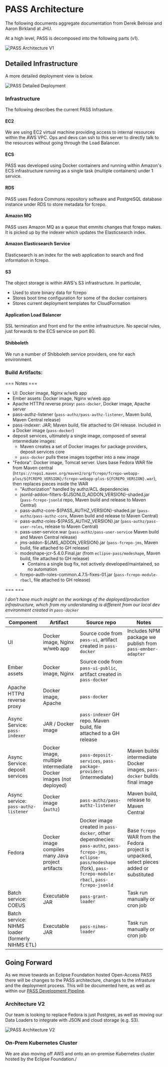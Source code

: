 # PASS Architecture

The following documents aggregate documentation from Derek Belrose and Aaron Birkland at JHU.

At a high level, PASS is decomposed into the following parts (v1).

![PASS Architecture V1](/docs/assets/architecture/overview_v1.png)

## Detailed Infrastructure

A more detailed deployment view is below.

![PASS Detailed Deployment](/docs/assets/architecture/detail_schematic.png)

### Infrastructure

The following describes the current PASS Infrasture.

#### EC2

We are using EC2 virtual machine providing access to internal resources within the AWS VPC. Ops and devs can ssh to this server to directly talk to the resources without going through the Load Balancer.

#### ECS

PASS was developed using Docker containers and running within Amazon's ECS infrastructure running as a single task (multiple containers) under 1 service.

#### RDS

PASS uses Fedora Commons repository software and PostgreSQL database instance under RDS to store metadata for fcrepo.

#### Amazon MQ

PASS uses Amazon MQ as a queue that emmits changes that fcrepo makes. It is picked up by the indexer which updates the Elasticsearch index.

#### Amazon Elasticsearch Service

Elasticsearch is an index for the web application to search and find information in fcrepo.

#### S3

The object storage is within AWS's S3 infrastructure.  In particular,

* Used to store binary data for fcrepo
* Stores boot time configuration for some of the docker containers
* Stores current deployment templates for CloudFormation

#### Application Load Balancer

SSL termination and front end for the entire infrastructure. No special rules, just forwards to the ECS service on port 80.

#### Shibboleth

We run a number of Shibboleth service providers, one for each environment.

### Build Artifacts:

=== Notes ===

* UI: Docker image, Nginx w/web app
* Ember assets: Docker image, Nginx w/web app
* Apache HTTPd reverse proxy: `pass-docker`, Docker image, Apache server
* pass-authz-listener (`pass-authz/pass-authz-listener`, Maven build, Maven Central release)
* pass-indexer: JAR; Maven build, file attached to GH release. Included in a Docker image (`pass-docker`)
* deposit services, ultimately a single image, composed of several intermediate images:
  * Maven creates a set of Docker images for package providers, deposit services core
  * `pass-docker` pulls these images together into a new image
* "Fedora": Docker image, Tomcat server. Uses base Fedora WAR file from Maven central (`https://repo1.maven.org/maven2/org/fcrepo/fcrepo-webapp-plus/${FCREPO_VERSION}/fcrepo-webapp-plus-${FCREPO_VERSION}.war`), then replaces pieces inside the WAR 
  * "Authorization" handled by authz/ACL dependencies
  * jsonld-addon-filters-${JSONLD_ADDON_VERSION}-shaded.jar (`pass-fcrepo-jsonld` repo, Maven build and release to Maven Central)
  * pass-authz-core-${PASS_AUTHZ_VERSION}-shaded.jar (`pass-authz/pass-authz-core`, Maven build and release to Maven Central)
  * pass-authz-roles-${PASS_AUTHZ_VERSION}.jar (`pass-authz/pass-user-roles`, release to Maven Central)
  * pass-user-service.war (`pass-authz/pass-user-service` Maven build and Maven Central release)
  * jms-addon-${JMS_ADDON_VERSION}.jar (`pass-fcrepo-jms`, Maven build, file attached to GH release)
  * modeshape-jcr-5.4.0.Final.jar (from `eclipse-pass/modeshape`, Maven build, file attached to GH release)
    - Contains a single bug fix, not actively developed/maintained, so no automation
  * fcrepo-auth-roles-common.4.7.5-fixes-01.jar (`pass-fcrepo-module-rbacl`, file attached to GH release)

===  ===

_I don't have much insight on the workings of the deployed/production infrastructure, which from my understanding is different from our local dev environment created in `pass-docker`_

| Component | Artifact | Source repo | Notes |
| --- | --- | --- | --- |
| UI | Docker image, Nginx w/web app | Source code from `pass-ui`, artifact created in `pass-docker` | Includes NPM package we publish from `pass-emnber-adapter` |
| Ember assets | Docker image, Nginx | Source code from `pass-ui-public`, artifact created in `pass-docker` |  |
| Apache HTTPd reverse proxy | Docker image, Apache | `pass-docker` |  |
| Async Service: `pass-indexer` | JAR / Docker image | `pass-indexer` GH repo. Maven build, file attached to a GH release |  |
| Async Service: deposit services | Docker image, multiple intermediate Docker images (not deployed) | `pass-deposit-services`, `pass-package-providers` (intermediate) | Maven builds intermediate Docker images, `pass-docker` builds final image |
| Async service: `pass-authz-listener` | Docker image (`authz`) | `pass-authz/pass-authz-listener` | Maven build, release to Maven Central |
| Fedora | Docker image compiles many Java project artifacts | Docker image created in `pass-docker`, other dependnecies: `pass-authz`, `pass-fcrepo-jms`, `eclipse-pass/modeshape` (fork), `pass-fcrepo-module-rbacl`, `pass-fcrepo-jsonld` | Base `fcrepo` WAR from the Fedora project is unpacked, select pieces added or substituted |
| Batch service: COEUS | Executable JAR | `pass-grant-loader` | Task run manually or cron job |
| Batch service: NIHMS loader (formerly NIHMS ETL) | Executable JAR | `pass-nihms-loader` | Task run manually or cron job |


## Going Forward

As we move towards an Eclipse Foundation hosted Open-Access PASS there will be
changes to the PASS architecture, changes to the infrasture and the
deployment process.   This will be documented here, as well as within our
[PASS Development Pipeline](/docs/deploy/pipeline.md).

### Architecture V2

Our team is looking to replace Fedora is just Postgres, as well
as moving our Data Loaders to integrate with JSON and cloud
storage (e.g. S3).

![PASS Architecture V2](/docs/assets/architecture/overview_v2.png)

### On-Prem Kubernetes Cluster

We are also moving off AWS and onto an on-premise Kubernetes cluster
hosted by the Eclipse Foundation./





